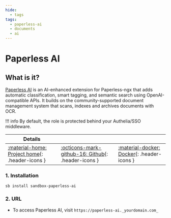 ```yaml
---
hide:
  - tags
tags:
  - paperless-ai
  - documents
  - ai
---
```


# Paperless AI

## What is it?

[Paperless AI](https://clusterzx.github.io/paperless-ai/) is an AI-enhanced extension for Paperless-ngx that adds automatic classification, smart tagging, and semantic search using OpenAI-compatible APIs. It builds on the community-supported document management system that scans, indexes and archives documents with OCR.

!!! info
    By default, the role is protected behind your Authelia/SSO middleware.

| Details     |             |             |
|-------------|-------------|-------------|
| [:material-home: Project home](https://clusterzx.github.io/paperless-ai/){: .header-icons } | [:octicons-mark-github-16: Github](https://github.com/clusterzx/paperless-ai){: .header-icons } | [:material-docker: Docker](https://hub.docker.com/r/clusterzx/paperless-ai){: .header-icons }|

### 1. Installation

``` shell
sb install sandbox-paperless-ai
```

### 2. URL

- To access Paperless AI, visit `https://paperless-ai._yourdomain.com_`
